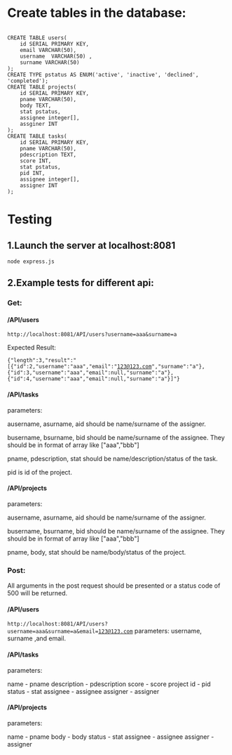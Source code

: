 # Create tables in the database:
<pre><code>
CREATE TABLE users(
    id SERIAL PRIMARY KEY,
    email VARCHAR(50),
    username  VARCHAR(50) ,
    surname VARCHAR(50)
);
CREATE TYPE pstatus AS ENUM('active', 'inactive', 'declined', 'completed');
CREATE TABLE projects(
    id SERIAL PRIMARY KEY,
    pname VARCHAR(50),
    body TEXT,
    stat pstatus,
    assignee integer[],
    assginer INT
);
CREATE TABLE tasks(
    id SERIAL PRIMARY KEY,
    pname VARCHAR(50),
    pdescription TEXT,
    score INT,
    stat pstatus,
    pid INT,
    assignee integer[],
    assigner INT
);
</code></pre>
# Testing
## 1.Launch the server at localhost:8081

<code>node express.js</code>

## 2.Example tests for different api:

### Get:

#### /API/users

<code>http://localhost:8081/API/users?username=aaa&surname=a</code>

Expected Result:

<code>{"length":3,"result":"[{\"id\":2,\"username\":\"aaa\",\"email\":\"123@123.com\",\"surname\":\"a\"},{\"id\":3,\"username\":\"aaa\",\"email\":null,\"surname\":\"a\"},{\"id\":4,\"username\":\"aaa\",\"email\":null,\"surname\":\"a\"}]"}</code>

#### /API/tasks

parameters:

ausername, asurname, aid should be name/surname of the assigner.

busername, bsurname, bid should be name/surname of the assignee. They should be in format of array like ["aaa","bbb"]

pname, pdescription, stat should be name/description/status of the task.

pid is id of the project.

#### /API/projects

parameters:

ausername, asurname, aid should be name/surname of the assigner.

busername, bsurname, bid should be name/surname of the assignee. They should be in format of array like ["aaa","bbb"]

pname, body, stat should be name/body/status of the project.

### Post:
All arguments in the post request should be presented or a status code of 500 will be returned.
#### /API/users

<code>http://localhost:8081/API/users?username=aaa&surname=a&email=123@123.com</code>
parameters:
username, surname ,and email.

#### /API/tasks

parameters:

name - pname
description - pdescription
score - score
project id - pid
status - stat
assignee - assignee
assigner - assigner

#### /API/projects

parameters:

name - pname
body - body
status - stat
assignee - assignee
assigner - assigner